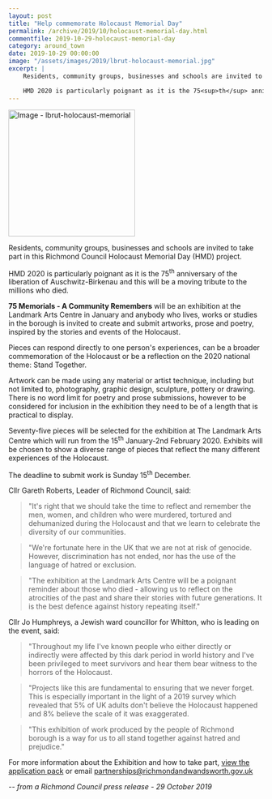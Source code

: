 ```yaml
---
layout: post
title: "Help commemorate Holocaust Memorial Day"
permalink: /archive/2019/10/holocaust-memorial-day.html
commentfile: 2019-10-29-holocaust-memorial-day
category: around_town
date: 2019-10-29 00:00:00
image: "/assets/images/2019/lbrut-holocaust-memorial.jpg"
excerpt: |
    Residents, community groups, businesses and schools are invited to take part in this Richmond Council Holocaust Memorial Day (HMD) project.

    HMD 2020 is particularly poignant as it is the 75<sup>th</sup> anniversary of the liberation of Auschwitz-Birkenau and this will be a moving tribute to the millions who died.
---
```

<a href="/assets/images/2019/lbrut-holocaust-memorial.jpg" title="Click for a
larger image"><img src="/assets/images/2019/lbrut-holocaust-memorial-thumb.jpg" width="250" alt="Image - lbrut-holocaust-memorial"  class="photo right"/></a>


Residents, community groups, businesses and schools are invited to take part in this Richmond Council Holocaust Memorial Day (HMD) project.

HMD 2020 is particularly poignant as it is the 75<sup>th</sup> anniversary of the liberation of Auschwitz-Birkenau and this will be a moving tribute to the millions who died.

**75 Memorials - A Community Remembers** will be an exhibition at the Landmark Arts Centre in January and anybody who lives, works or studies in the borough is invited to create and submit artworks, prose and poetry, inspired by the stories and events of the Holocaust.

Pieces can respond directly to one person's experiences, can be a broader commemoration of the Holocaust or be a reflection on the 2020 national theme: Stand Together.

Artwork can be made using any material or artist technique, including but not limited to, photography, graphic design, sculpture, pottery or drawing. There is no word limit for poetry and prose submissions, however to be considered for inclusion in the exhibition they need to be of a length that is practical to display.

Seventy-five pieces will be selected for the exhibition at The Landmark Arts Centre which will run from the 15<sup>th</sup> January-2nd February 2020. Exhibits will be chosen to show a diverse range of pieces that reflect the many different experiences of the Holocaust.

The deadline to submit work is Sunday 15<sup>th</sup> December.

Cllr Gareth Roberts, Leader of Richmond Council, said:

> "It's right that we should take the time to reflect and remember the men, women, and children who were murdered, tortured and dehumanized during the Holocaust and that we learn to celebrate the diversity of our communities.

> "We're fortunate here in the UK that we are not at risk of genocide. However, discrimination has not ended, nor has the use of the language of hatred or exclusion.

> "The exhibition at the Landmark Arts Centre will be a poignant reminder about those who died - allowing us to reflect on the atrocities of the past and share their stories with future generations. It is the best defence against history repeating itself."

Cllr Jo Humphreys, a Jewish ward councillor for Whitton, who is leading on the event, said:

> "Throughout my life I've known people who either directly or indirectly were affected by this dark period in world history and I've been privileged to meet survivors and hear them bear witness to the horrors of the Holocaust.

> "Projects like this are fundamental to ensuring that we never forget. This is especially important in the light of a 2019 survey which revealed that 5% of UK adults don't believe the Holocaust happened and 8% believe the scale of it was exaggerated.

> "This exhibition of work produced by the people of Richmond borough is a way for us to all stand together against hatred and prejudice."

For more information about the Exhibition and how to take part, [view the application pack](https://richmond.gov.uk/media/18073/hmd_art_project.pdf) or email  [partnerships@richmondandwandsworth.gov.uk](mailto:partnerships@richmondandwandsworth.gov.uk)


<cite>-- from a Richmond Council press release - 29 October 2019</cite>

